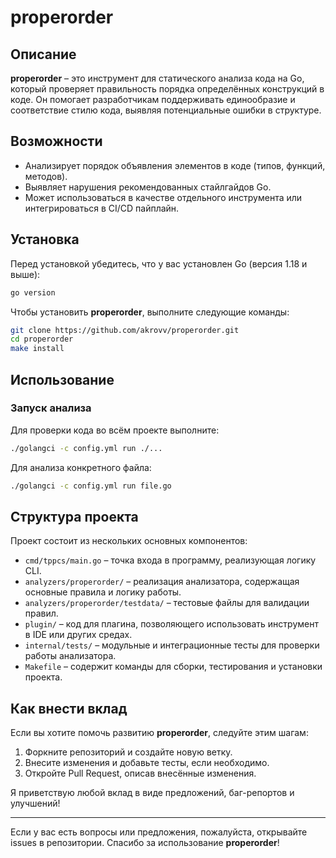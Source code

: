 # properorder

## Описание
**properorder** – это инструмент для статического анализа кода на Go, который проверяет правильность порядка определённых конструкций в коде. Он помогает разработчикам поддерживать единообразие и соответствие стилю кода, выявляя потенциальные ошибки в структуре.

## Возможности
- Анализирует порядок объявления элементов в коде (типов, функций, методов).
- Выявляет нарушения рекомендованных стайлгайдов Go.
- Может использоваться в качестве отдельного инструмента или интегрироваться в CI/CD пайплайн.

## Установка

Перед установкой убедитесь, что у вас установлен Go (версия 1.18 и выше):

```sh
go version
```

Чтобы установить **properorder**, выполните следующие команды:

```sh
git clone https://github.com/akrovv/properorder.git
cd properorder
make install
```

## Использование

### Запуск анализа

Для проверки кода во всём проекте выполните:

```sh
./golangci -c config.yml run ./...
```

Для анализа конкретного файла:

```sh
./golangci -c config.yml run file.go
```

## Структура проекта

Проект состоит из нескольких основных компонентов:

- `cmd/tppcs/main.go` – точка входа в программу, реализующая логику CLI.
- `analyzers/properorder/` – реализация анализатора, содержащая основные правила и логику работы.
- `analyzers/properorder/testdata/` – тестовые файлы для валидации правил.
- `plugin/` – код для плагина, позволяющего использовать инструмент в IDE или других средах.
- `internal/tests/` – модульные и интеграционные тесты для проверки работы анализатора.
- `Makefile` – содержит команды для сборки, тестирования и установки проекта.

## Как внести вклад

Если вы хотите помочь развитию **properorder**, следуйте этим шагам:

1. Форкните репозиторий и создайте новую ветку.
2. Внесите изменения и добавьте тесты, если необходимо.
3. Откройте Pull Request, описав внесённые изменения.

Я приветствую любой вклад в виде предложений, баг-репортов и улучшений!

---
Если у вас есть вопросы или предложения, пожалуйста, открывайте issues в репозитории. Спасибо за использование **properorder**!

